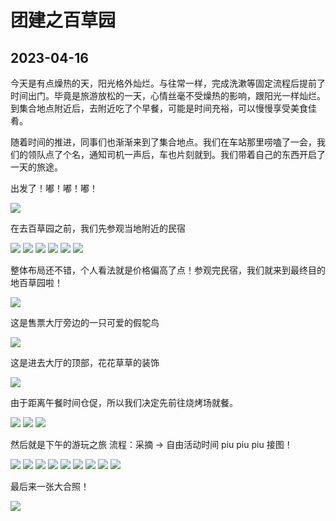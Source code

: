 # 团建之百草园
2023-04-16
--- 
今天是有点燥热的天，阳光格外灿烂。与往常一样，完成洗漱等固定流程后提前了时间出门。毕竟是旅游放松的一天，心情丝毫不受燥热的影响，跟阳光一样灿烂。
到集合地点附近后，去附近吃了个早餐，可能是时间充裕，可以慢慢享受美食佳肴。

随着时间的推进，同事们也渐渐来到了集合地点。我们在车站那里唠嗑了一会，我们的领队点了个名，通知司机一声后，车也片刻就到。我们带着自己的东西开启了
一天的旅途。

出发了！嘟！嘟！嘟！

<img bor src="//cdn.jsdelivr.net/gh/13160692449/pics-storage/j1120230422.jpg">

在去百草园之前，我们先参观当地附近的民宿

<img bor src="//cdn.jsdelivr.net/gh/13160692449/pics-storage/j1220230422.jpg">

<img bor src="//cdn.jsdelivr.net/gh/13160692449/pics-storage/j1320230422.jpg">

<img bor src="//cdn.jsdelivr.net/gh/13160692449/pics-storage/j1420230422.jpg">

<img bor src="//cdn.jsdelivr.net/gh/13160692449/pics-storage/j1520230422.jpg">

<img bor src="//cdn.jsdelivr.net/gh/13160692449/pics-storage/j1620230422.jpg">

<img bor src="//cdn.jsdelivr.net/gh/13160692449/pics-storage/j1720230422.jpg">

整体布局还不错，个人看法就是价格偏高了点！参观完民宿，我们就来到最终目的地百草园啦！

<img bor src="//cdn.jsdelivr.net/gh/13160692449/pics-storage/j1820230422.jpg">

这是售票大厅旁边的一只可爱的假鸵鸟

<img bor src="//cdn.jsdelivr.net/gh/13160692449/pics-storage/j1920230422.jpg">

这是进去大厅的顶部，花花草草的装饰

<img bor src="//cdn.jsdelivr.net/gh/13160692449/pics-storage/j11020230422.jpg">

由于距离午餐时间仓促，所以我们决定先前往烧烤场就餐。

<img bor src="//cdn.jsdelivr.net/gh/13160692449/pics-storage/j11120230422.jpg">

<img bor src="//cdn.jsdelivr.net/gh/13160692449/pics-storage/j11220230422.jpg">

<img bor src="//cdn.jsdelivr.net/gh/13160692449/pics-storage/j11320230422.jpg">

然后就是下午的游玩之旅
流程：采摘 -> 自由活动时间
piu piu piu 接图！

<img bor src="//cdn.jsdelivr.net/gh/13160692449/pics-storage/j11420230422.jpg">

<img bor src="//cdn.jsdelivr.net/gh/13160692449/pics-storage/j11520230422.jpg">

<img bor src="//cdn.jsdelivr.net/gh/13160692449/pics-storage/j11620230422.jpg">

<img bor src="//cdn.jsdelivr.net/gh/13160692449/pics-storage/j11720230422.jpg">

<img bor src="//cdn.jsdelivr.net/gh/13160692449/pics-storage/j11820230422.jpg">

<img bor src="//cdn.jsdelivr.net/gh/13160692449/pics-storage/j11920230422.jpg">

<img bor src="//cdn.jsdelivr.net/gh/13160692449/pics-storage/j12020230422.jpg">

<img bor src="//cdn.jsdelivr.net/gh/13160692449/pics-storage/j12120230422.jpg">

<img bor src="//cdn.jsdelivr.net/gh/13160692449/pics-storage/j12220230422.jpg">

最后来一张大合照！

<img bor src="//cdn.jsdelivr.net/gh/13160692449/pics-storage/j12320230422.jpg">







